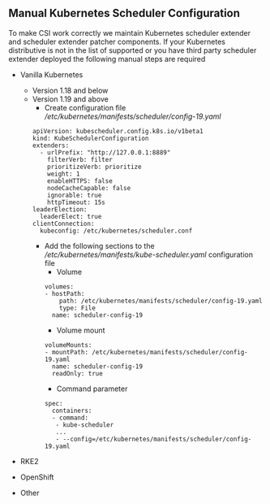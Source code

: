 Manual Kubernetes Scheduler Configuration
---------------------
To make CSI work correctly we maintain Kubernetes scheduler extender and scheduler extender patcher components.
If your Kubernetes distributive is not in the list of supported or you have third party scheduler extender deployed the
following manual steps are required
* Vanilla Kubernetes
    * Version 1.18 and below
    * Version 1.19 and above
        * Create configuration file _/etc/kubernetes/manifests/scheduler/config-19.yaml_
        ```
        apiVersion: kubescheduler.config.k8s.io/v1beta1
        kind: KubeSchedulerConfiguration
        extenders:
          - urlPrefix: "http://127.0.0.1:8889"
            filterVerb: filter
            prioritizeVerb: prioritize
            weight: 1
            enableHTTPS: false
            nodeCacheCapable: false
            ignorable: true
            httpTimeout: 15s
        leaderElection:
          leaderElect: true
        clientConnection:
          kubeconfig: /etc/kubernetes/scheduler.conf
        ```
        *  Add the following sections to the _/etc/kubernetes/manifests/kube-scheduler.yaml_ configuration file
            * Volume
            ```
            volumes:
            - hostPath:
                path: /etc/kubernetes/manifests/scheduler/config-19.yaml
                type: File
              name: scheduler-config-19
            ```
            * Volume mount
            ```
            volumeMounts:
            - mountPath: /etc/kubernetes/manifests/scheduler/config-19.yaml
              name: scheduler-config-19
              readOnly: true
            ```
            * Command parameter
            ```
            spec:
              containers:
              - command:
               - kube-scheduler
               ...
               - --config=/etc/kubernetes/manifests/scheduler/config-19.yaml
            ```
* RKE2
    
* OpenShift

* Other

